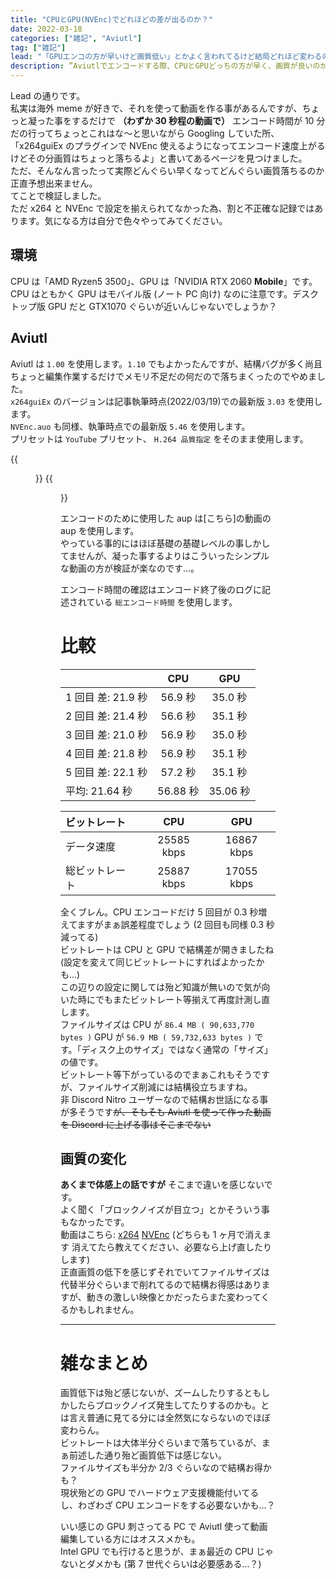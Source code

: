 ```yaml
---
title: "CPUとGPU(NVEnc)でどれほどの差が出るのか？"
date: 2022-03-18
categories: ["雑記", "Aviutl"]
tag: ["雑記"]
lead: "「GPUエンコの方が早いけど画質低い」とかよく言われてるけど結局どれほど変わるのかわからないから検証した"
description: ”Aviutlでエンコードする際、CPUとGPUどっちの方が早く、画質が良いのか気になったので検証してみました。参考になるかどうかは知りません"
---
```


Lead の通りです。  
私実は海外 meme が好きで、それを使って動画を作る事があるんですが、ちょっと凝った事をするだけで **（わずか 30 秒程の動画で）** エンコード時間が 10 分だの行ってちょっとこれはな～と思いながら Googling していた所、「x264guiEx のプラグインで NVEnc 使えるようになってエンコード速度上がるけどその分画質はちょっと落ちるよ」と書いてあるページを見つけました。  
ただ、そんなん言ったって実際どんぐらい早くなってどんぐらい画質落ちるのか正直予想出来ません。  
てことで検証しました。  
ただ x264 と NVEnc で設定を揃えられてなかった為、割と不正確な記録ではあります。気になる方は自分で色々やってみてください。

## 環境

CPU は「AMD Ryzen5 3500」、GPU は「NVIDIA RTX 2060 **Mobile**」です。  
CPU はともかく GPU はモバイル版 (ノート PC 向け) なのに注意です。デスクトップ版 GPU だと GTX1070 ぐらいが近いんじゃないでしょうか？

## Aviutl

Aviutl は `1.00` を使用します。`1.10` でもよかったんですが、結構バグが多く尚且ちょっと編集作業するだけでメモリ不足だの何だので落ちまくったのでやめました。  
`x264guiEx` のバージョンは記事執筆時点(2022/03/19)での最新版 `3.03` を使用します。  
`NVEnc.auo` も同様、執筆時点での最新版 `5.46` を使用します。  
プリセットは `YouTube` プリセット、 `H.264 品質指定` をそのまま使用します。

{{<figure src="./image/1.png" alt="x264guiExプリセット設定" width="100%">}}
{{<figure src="./image/2.png" alt="NVEncプリセット設定" width="100%">}}

エンコードのために使用した aup は[こちら]の動画の aup を使用します。  
やっている事的にはほぼ基礎の基礎レベルの事しかしてませんが、凝った事するよりはこういったシンプルな動画の方が検証が楽なのです...。

エンコード時間の確認はエンコード終了後のログに記述されている `総エンコード時間` を使用します。

# 比較

|                    |   CPU    |   GPU    |
| :----------------- | :------: | :------: |
| 1 回目 差: 21.9 秒 | 56.9 秒  | 35.0 秒  |
| 2 回目 差: 21.4 秒 | 56.6 秒  | 35.1 秒  |
| 3 回目 差: 21.0 秒 | 56.9 秒  | 35.0 秒  |
| 4 回目 差: 21.8 秒 | 56.9 秒  | 35.1 秒  |
| 5 回目 差: 22.1 秒 | 57.2 秒  | 35.1 秒  |
| 平均: 21.64 秒     | 56.88 秒 | 35.06 秒 |

| ビットレート   |    CPU     |    GPU     |
| :------------- | :--------: | :--------: |
| データ速度     | 25585 kbps | 16867 kbps |
| 総ビットレート | 25887 kbps | 17055 kbps |

全くブレん。CPU エンコードだけ 5 回目が 0.3 秒増えてますがまぁ誤差程度でしょう (2 回目も同様 0.3 秒減ってる)  
ビットレートは CPU と GPU で結構差が開きましたね (設定を変えて同じビットレートにすればよかったかも...)  
この辺りの設定に関しては殆ど知識が無いので気が向いた時にでもまたビットレート等揃えて再度計測し直します。  
ファイルサイズは CPU が `86.4 MB ( 90,633,770 bytes )` GPU が `56.9 MB ( 59,732,633 bytes )` です。「ディスク上のサイズ」ではなく通常の「サイズ」の値です。  
ビットレート等下がっているのでまぁこれもそうですが、ファイルサイズ削減には結構役立ちますね。  
非 Discord Nitro ユーザーなので結構お世話になる事が多そうです~~が、そもそも Aviutl を使って作った動画を Discord に上げる事はそこまでない~~

## 画質の変化

**あくまで体感上の話ですが** そこまで違いを感じないです。  
よく聞く「ブロックノイズが目立つ」とかそういう事もなかったです。  
動画はこちら: [x264](https://uploader.cc/s/xu93olb6vbfhjwnqf134njqx72rmf74qmd0jvobzw7l6as46jvs1qxfv6vi312z4.mp4) [NVEnc](https://uploader.cc/s/owsqrveshzxtb3uap7myfhlcq8jxhano0l2s7y5na5upbdior8jj9zdsip7zlpql.mp4) (どちらも 1 ヶ月で消えます 消えてたら教えてください、必要なら上げ直したりします)  
正直画質の低下を感じずそれでいてファイルサイズは代替半分ぐらいまで削れてるので結構お得感はありますが、動きの激しい映像とかだったらまた変わってくるかもしれません。

---

# 雑なまとめ

画質低下は殆ど感じないが、ズームしたりするともしかしたらブロックノイズ発生してたりするのかも。とは言え普通に見てる分には全然気にならないのでほぼ変わらん。  
ビットレートは大体半分ぐらいまで落ちているが、まぁ前述した通り殆ど画質低下は感じない。  
ファイルサイズも半分か 2/3 ぐらいなので結構お得かも？  
現状殆どの GPU でハードウェア支援機能付いてるし、わざわざ CPU エンコードをする必要ないかも...？

いい感じの GPU 刺さってる PC で Aviutl 使って動画編集している方にはオススメかも。  
Intel GPU でも行けると思うが、まぁ最近の CPU じゃないとダメかも (第 7 世代ぐらいは必要感ある...？)
